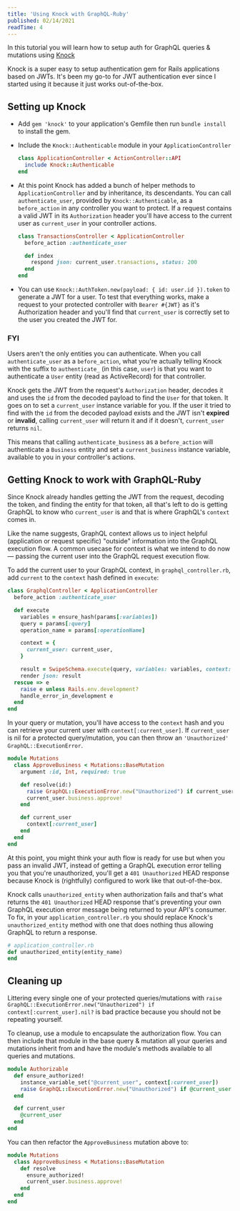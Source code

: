 ```yaml
---
title: 'Using Knock with GraphQL-Ruby'
published: 02/14/2021
readTime: 4
---
```


In this tutorial you will learn how to setup auth for GraphQL queries & mutations using [Knock](https://github.com/nsarno/knock)

Knock is a super easy to setup authentication gem for Rails applications based on JWTs. It's been my go-to for JWT authentication ever since I started using it because it just works out-of-the-box.

## Setting up Knock

- Add `gem 'knock'` to your application's Gemfile then run `bundle install` to install the gem.
- Include the `Knock::Authenticable` module in your `ApplicationController`
  ```ruby
  class ApplicationController < ActionController::API
    include Knock::Authenticable
  end
  ```

- At this point Knock has added a bunch of helper methods to `ApplicationController` and by inheritance, its descendants. You can call `authenticate_user`, provided by `Knock::Authenticable`, as a `before_action` in any controller you want to protect. If a request contains a valid JWT in its `Authorization` header you'll have access to the current user as `current_user` in your controller actions.
  ```ruby
  class TransactionsController < ApplicationController
    before_action :authenticate_user

    def index
      respond json: current_user.transactions, status: 200
    end
  end
  ```

- You can use `Knock::AuthToken.new(payload: { id: user.id }).token` to generate a JWT for a user. To test that everything works, make a request to your protected controller with `Bearer #{JWT}` as it's Authorization header and you'll find that `current_user` is correctly set to the user you created the JWT for.

### FYI

Users aren't the only entities you can authenticate. When you call `authenticate_user` as a `before_action`, what you're actually telling Knock with the suffix to `authenticate_` (in this case, `user`) is that you want to authenticate a `User` entity (read as ActiveRecord) for that controller.

Knock gets the JWT from the request's `Authorization` header, decodes it and uses the `id` from the decoded payload to find the `User` for that token. It goes on to set a `current_user` instance variable for you. If the user it tried to find with the `id` from the decoded payload exists and the JWT isn't **expired** or **invalid**, calling `current_user` will return it and if it doesn't, `current_user` returns `nil`.

This means that calling `authenticate_business` as a `before_action` will authenticate a `Business` entity and set a `current_business` instance variable, available to you in your controller's actions.

## Getting Knock to work with GraphQL-Ruby

Since Knock already handles getting the JWT from the request, decoding the token, and finding the entity for that token, all that's left to do is getting GraphQL to know who `current_user` is and that is where GraphQL's `context` comes in.

Like the name suggests, GraphQL context allows us to inject helpful (application or request specific) "outside" information into the GraphQL execution flow. A common usecase for context is what we intend to do now –– passing the current user into the GraphQL request execution flow.

To add the current user to your GraphQL context, in `graphql_controller.rb`, add `current` to the `context` hash defined in `execute`:
```ruby
class GraphqlController < ApplicationController
  before_action :authenticate_user

  def execute
    variables = ensure_hash(params[:variables])
    query = params[:query]
    operation_name = params[:operationName]

    context = {
      current_user: current_user,
    }

    result = SwipeSchema.execute(query, variables: variables, context: context, operation_name: operation_name)
    render json: result
  rescue => e
    raise e unless Rails.env.development?
    handle_error_in_development e
  end
end
```

In your query or mutation, you'll have access to the `context` hash and you can retrieve your current user with `context[:current_user]`. If `current_user` is nil for a protected query/mutation, you can then throw an `'Unauthorized' GraphQL::ExecutionError`.

```ruby
module Mutations
  class ApproveBusiness < Mutations::BaseMutation
    argument :id, Int, required: true

    def resolve(id:)
      raise GraphQL::ExecutionError.new("Unauthorized") if current_user.nil?
      current_user.business.approve!
    end

    def current_user
      context[:current_user]
    end
  end
end
```

At this point, you might think your auth flow is ready for use but when you pass an invalid JWT, instead of getting a GraphQL execution error telling you that you're unauthorized, you'll get a `401 Unauthorized` HEAD response because Knock is (rightfully) configured to work like that out-of-the-box.

Knock calls `unauthorized_entity` when authorization fails and that's what returns the `401 Unauthorized` HEAD response that's preventing your own GraphQL execution error message being returned to your API's consumer. To fix, in your `application_controller.rb` you should replace Knock's `unauthorized_entity` method with one that does nothing thus allowing GraphQL to return a response.

```ruby
# application_controller.rb
def unauthorized_entity(entity_name)
end
```

<content-break />

## Cleaning up

Littering every single one of your protected queries/mutations with `raise GraphQL::ExecutionError.new("Unauthorized") if context[:current_user].nil?` is bad practice because you should not be repeating yourself. 

To cleanup, use a module to encapsulate the authorization flow. You can then include that module in the base query & mutation all your queries and mutations inherit from and have the module's methods available to all queries and mutations.

```ruby
module Authorizable
  def ensure_authorized!
    instance_variable_set("@current_user", context[:current_user])
    raise GraphQL::ExecutionError.new("Unauthorized") if @current_user.nil?
  end

  def current_user
    @current_user
  end
end
```

You can then refactor the `ApproveBusiness` mutation above to:
```ruby
module Mutations
  class ApproveBusiness < Mutations::BaseMutation
    def resolve
      ensure_authorized!
      current_user.business.approve!
    end
  end
end
```